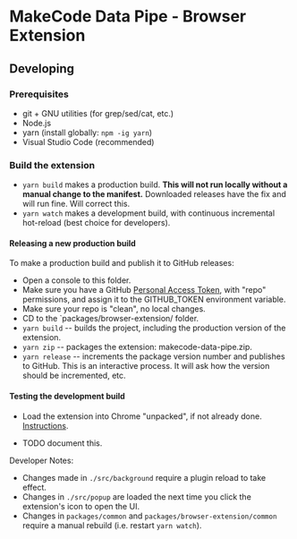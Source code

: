 # MakeCode Data Pipe - Browser Extension

## Developing

### Prerequisites

- git + GNU utilities (for grep/sed/cat, etc.)
- Node.js
- yarn (install globally: `npm -ig yarn`)
- Visual Studio Code (recommended)

### Build the extension

- `yarn build` makes a production build. **This will not run locally without a manual change to the manifest.** Downloaded releases have the fix and will run fine. Will correct this.
- `yarn watch` makes a development build, with continuous incremental hot-reload (best choice for developers).

#### Releasing a new production build

To make a production build and publish it to GitHub releases:
- Open a console to this folder.
- Make sure you have a GitHub [Personal Access Token](https://github.com/settings/tokens), with "repo" permissions, and assign it to the GITHUB_TOKEN environment variable.
- Make sure your repo is "clean", no local changes.
- CD to the `packages/browser-extension/ folder.
- `yarn build` -- builds the project, including the production version of the extension.
- `yarn zip` -- packages the extension: makecode-data-pipe.zip.
- `yarn release` -- increments the package version number and publishes to GitHub. This is an interactive process. It will ask how the version should be incremented, etc.

#### Testing the development build

- Load the extension into Chrome "unpacked", if not already done. [Instructions](https://www.google.com/search?q=chrome+extension+load+unpacked).

- TODO document this.

Developer Notes:
- Changes made in `./src/background` require a plugin reload to take effect.
- Changes in `./src/popup` are loaded the next time you click the extension's icon to open the UI.
- Changes in `packages/common` and `packages/browser-extension/common` require a manual rebuild (i.e. restart `yarn watch`).
